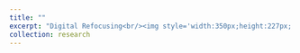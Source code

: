 ```yaml
---
title: ""
excerpt: "Digital Refocusing<br/><img style='width:350px;height:227px;' src='digitalrefocus.gif'>"
collection: research
---
```



